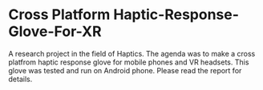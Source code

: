 # Cross Platform Haptic-Response-Glove-For-XR
A research project in the field of Haptics. The agenda was to make a cross platfrom haptic response glove for mobile phones and VR headsets. This glove was tested and run on Android phone. Please read the report for details.
